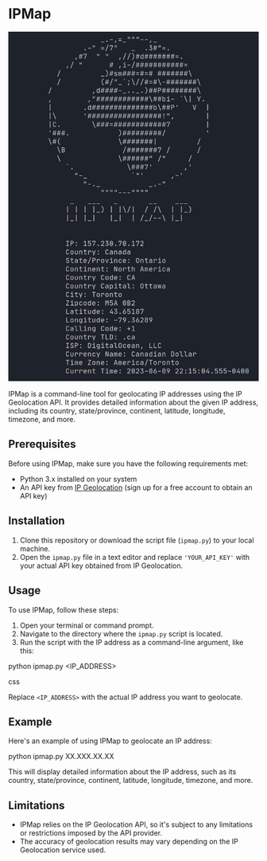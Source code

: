 # IPMap

![IPMap Screenshot](docs/ipmap.png)

IPMap is a command-line tool for geolocating IP addresses using the IP Geolocation API. It provides detailed information about the given IP address, including its country, state/province, continent, latitude, longitude, timezone, and more.

## Prerequisites

Before using IPMap, make sure you have the following requirements met:

- Python 3.x installed on your system
- An API key from [IP Geolocation](https://ipgeolocation.io/) (sign up for a free account to obtain an API key)

## Installation

1. Clone this repository or download the script file (`ipmap.py`) to your local machine.
2. Open the `ipmap.py` file in a text editor and replace `'YOUR_API_KEY'` with your actual API key obtained from IP Geolocation.

## Usage

To use IPMap, follow these steps:

1. Open your terminal or command prompt.
2. Navigate to the directory where the `ipmap.py` script is located.
3. Run the script with the IP address as a command-line argument, like this:

python ipmap.py <IP_ADDRESS>

css

Replace `<IP_ADDRESS>` with the actual IP address you want to geolocate.

## Example

Here's an example of using IPMap to geolocate an IP address:

python ipmap.py XX.XXX.XX.XX

This will display detailed information about the IP address, such as its country, state/province, continent, latitude, longitude, timezone, and more.

## Limitations

- IPMap relies on the IP Geolocation API, so it's subject to any limitations or restrictions imposed by the API provider.
- The accuracy of geolocation results may vary depending on the IP Geolocation service used.